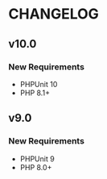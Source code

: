 # CHANGELOG

## v10.0

### New Requirements

- PHPUnit 10
- PHP 8.1+



## v9.0

### New Requirements

- PHPUnit 9
- PHP 8.0+
